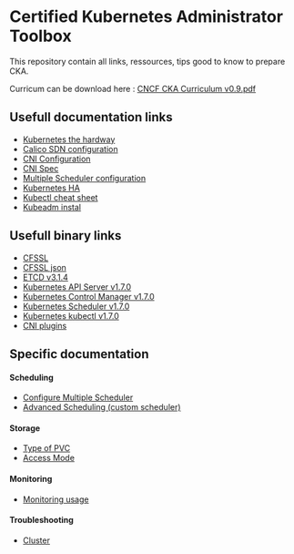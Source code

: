 Certified Kubernetes Administrator Toolbox
==============================================

This repository contain all links, ressources, tips good to know to prepare CKA.

Curricum can be download here :
[CNCF CKA Curriculum v0.9.pdf](https://github.com/cncf/curriculum/blob/master/certified_kubernetes_administrator_exam_V0.9.pdf)

## Usefull documentation links
- [Kubernetes the hardway](https://github.com/kelseyhightower/kubernetes-the-hard-way)
- [Calico SDN configuration](https://docs.projectcalico.org/v1.5/getting-started/kubernetes/installation/)
- [CNI Configuration](https://github.com/containernetworking/cni/blob/master/SPEC.md#network-configuration)
- [CNI Spec](https://github.com/containernetworking/cni/blob/master/SPEC.md#network-configuration)
- [Multiple Scheduler configuration](https://kubernetes.io/docs/tasks/administer-cluster/configure-multiple-schedulers/)
- [Kubernetes HA](https://kubernetes.io/docs/admin/high-availability/)
- [Kubectl cheat sheet](https://kubernetes.io/docs/user-guide/kubectl-cheatsheet/)
- [Kubeadm instal](https://kubernetes.io/docs/setup/independent/install-kubeadm/)

## Usefull binary links
- [CFSSL](https://pkg.cfssl.org/R1.2/cfssl_darwin-amd64)
- [CFSSL json](https://pkg.cfssl.org/R1.2/cfssljson_linux-amd64)
- [ETCD v3.1.4](https://github.com/coreos/etcd/releases/download/v3.1.4/etcd-v3.1.4-linux-amd64.tar.gz)
- [Kubernetes API Server v1.7.0](https://storage.googleapis.com/kubernetes-release/release/v1.7.0/bin/linux/amd64/kube-apiserver)
- [Kubernetes Control Manager v1.7.0]( https://storage.googleapis.com/kubernetes-release/release/v1.7.0/bin/linux/amd64/kube-controller-manager)
- [Kubernetes Scheduler v1.7.0](https://storage.googleapis.com/kubernetes-release/release/v1.7.0/bin/linux/amd64/kube-scheduler)
- [Kubernetes kubectl v1.7.0](https://storage.googleapis.com/kubernetes-release/release/v1.7.0/bin/linux/amd64/kubectl)
- [CNI plugins](https://storage.googleapis.com/kubernetes-release/network-plugins/cni-amd64-0799f5732f2a11b329d9e3d51b9c8f2e3759f2ff.tar.gz
)



## Specific documentation

#### Scheduling
- [Configure Multiple Scheduler](https://kubernetes.io/docs/tasks/administer-cluster/configure-multiple-schedulers/)
- [Advanced Scheduling (custom scheduler)](http://blog.kubernetes.io/2017/03/advanced-scheduling-in-kubernetes.html)

#### Storage
- [Type of PVC](https://kubernetes.io/docs/concepts/storage/persistent-volumes/#types-of-persistent-volumes)
- [Access Mode](https://kubernetes.io/docs/concepts/storage/persistent-volumes/#access-modes)

#### Monitoring
- [Monitoring usage](https://kubernetes.io/docs/tasks/debug-application-cluster/resource-usage-monitoring/)

#### Troubleshooting
- [Cluster](https://kubernetes.io/docs/tasks/debug-application-cluster/debug-cluster/)
